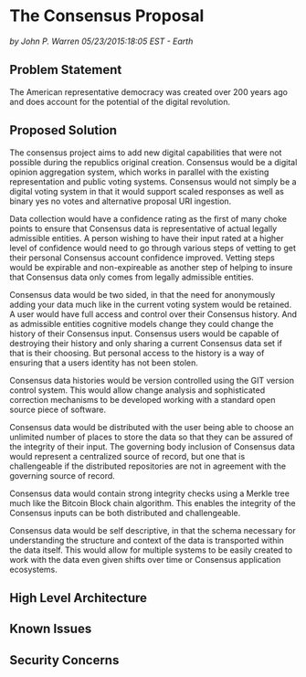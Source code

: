 <h1>The Consensus Proposal</h1>
<i>by John P. Warren 05/23/2015:18:05 EST - Earth</i>

<h2>Problem Statement</h2>
The American representative democracy was created over 200 years ago and does account for the potential of the digital revolution.

<h2>Proposed Solution</h2>
The consensus project aims to add new digital capabilities that were not possible during the republics original creation.  Consensus would be a digital opinion aggregation system, which works in parallel with the existing representation and public voting systems.  Consensus would not simply be a digital voting system in that it would support scaled responses as well as binary yes no votes and alternative proposal URI ingestion.

Data collection would have a confidence rating as the first of many choke points to ensure that Consensus data is representative of actual legally admissible entities.  A person wishing to have their input rated at a higher level of confidence would need to go through various steps of vetting to get their personal Consensus account confidence improved.  Vetting steps would be expirable and non-expireable as another step of helping to insure that Consensus data only comes from legally admissible entities.

Consensus data would be two sided, in that the need for anonymously adding your data much like in the current voting system would be retained.  A user would have full access and control over their Consensus history.  And as admissible entities cognitive models change they could change the history of their Consensus input.  Consensus users would be capable of destroying their history and only sharing a current Consensus data set if that is their choosing.  But personal access to the history is a way of ensuring that a users identity has not been stolen.

Consensus data histories would be version controlled using the GIT version control system.  This would allow change analysis and sophisticated correction mechanisms to be developed working with a standard open source piece of software.

Consensus data would be distributed with the user being able to choose an unlimited number of places to store the data so that they can be assured of the integrity of their input.  The governing body inclusion of Consensus data would represent a centralized source of record, but one that is challengeable if the distributed repositories are not in agreement with the governing source of record.

Consensus data would contain strong integrity checks using a Merkle tree much like the Bitcoin Block chain algorithm.  This enables the integrity of the Consensus inputs can be both distributed and challengeable.

Consensus data would be self descriptive, in that the schema necessary for understanding the structure and context of the data is transported within the data itself.  This would allow for multiple systems to be easily created to work with the data even given shifts over time or Consensus application ecosystems.
<h2>High Level Architecture</h2>
<h2>Known Issues</h2>

<h2>Security Concerns</h2>

